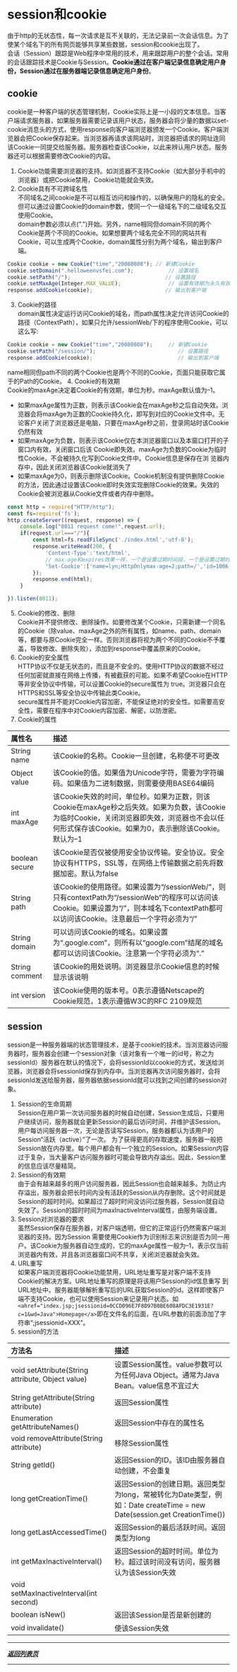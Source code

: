# __session和cookie__

由于http的无状态性，每一次请求是互不关联的，无法记录前一次会话信息。为了使某个域名下的所有网页能够共享某些数据，session和cookie出现了。  
会话（Session）跟踪是Web程序中常用的技术，用来跟踪用户的整个会话。常用的会话跟踪技术是Cookie与Session。**Cookie通过在客户端记录信息确定用户身份，Session通过在服务器端记录信息确定用户身份**。

## cookie

cookie是一种客户端的状态管理机制，Cookie实际上是一小段的文本信息。当客户端请求服务器，如果服务器需要记录该用户状态，服务器会将少量的数据以set-cookie消息头的方式，使用response向客户端浏览器颁发一个Cookie。客户端浏览器会把Cookie保存起来。当浏览器再请求该网站时，浏览器把请求的网址连同该Cookie一同提交给服务器。服务器检查该Cookie，以此来辨认用户状态。服务器还可以根据需要修改Cookie的内容。  
1. Cookie功能需要浏览器的支持。如浏览器不支持Cookie（如大部分手机中的浏览器）或把Cookie禁用，Cookie功能就会失效。
2. Cookie具有不可跨域名性  
不同域名之间cookie是不可以相互访问和操作的，以确保用户的隐私的安全。但可以通过设置Cookie的domain参数，使同一个一级域名下的二级域名交互使用Cookie。  
domain参数必须以点(".")开始。另外，name相同但domain不同的两个Cookie是两个不同的Cookie。如果想要两个域名完全不同的网站共有Cookie，可以生成两个Cookie，domain属性分别为两个域名，输出到客户端。
```javascript
Cookie cookie = new Cookie("time","20080808"); // 新建Cookie
cookie.setDomain(".helloweenvsfei.com");           // 设置域名
cookie.setPath("/");                              // 设置路径
cookie.setMaxAge(Integer.MAX_VALUE);               // 设置有效期为永久有效
response.addCookie(cookie);                       // 输出到客户端
```
3. Cookie的路径  
domain属性决定运行访问Cookie的域名，而path属性决定允许访问Cookie的路径（ContextPath），如果只允许/sessionWeb/下的程序使用Cookie，可以这么写:
```javascript
Cookie cookie = new Cookie("time","20080808");     // 新建Cookie
cookie.setPath("/session/");                          // 设置路径
response.addCookie(cookie);                           // 输出到客户端
```
name相同但path不同的两个Cookie也是两个不同的Cookie，页面只能获取它属于的Path的Cookie。
4.  Cookie的有效期  
Cookie的maxAge决定着Cookie的有效期，单位为秒。maxAge默认值为–1。 
- 如果maxAge属性为正数，则表示该Cookie会在maxAge秒之后自动失效。浏览器会将maxAge为正数的Cookie持久化，即写到对应的Cookie文件中。无论客户关闭了浏览器还是电脑，只要在maxAge秒之前，登录网站时该Cookie仍然有效
- 如果maxAge为负数，则表示该Cookie仅在本浏览器窗口以及本窗口打开的子窗口内有效，关闭窗口后该 Cookie即失效。maxAge为负数的Cookie为临时性Cookie，不会被持久化写到Cookie文件中。Cookie信息是保存在浏 览器内存中，因此关闭浏览器该Cookie就消失了
- 如果maxAge为0，则表示删除该Cookie。Cookie机制没有提供删除Cookie的方法，因此通过设置该Cookie即时失效实现删除Cookie的效果。失效的Cookie会被浏览器从Cookie文件或者内存中删除。
```javascript
const http = require("HTTP/http");
const fs=require('fs');
http.createServer((request, response) => {
    console.log("8011 request come!",request.url);
    if(request.url==="/"){
        const html=fs.readFileSync('./index.html','utf-8');
        response.writeHead(200, {
            'Content-Type':'text/html',
            // max-age和expires效果一样，一个是设置过期时间段，一个是设置过期时间点，如果cookie的某个值设置了HttpOnly那么这个值不能被javascript拿到
            'Set-Cookie':['name=lyn;HttpOnlymax-age=2;path=/','id=1006;max-age=20']
        });
        response.end(html);
    }

}).listen(8011);
```
5. Cookie的修改、删除  
Cookie并不提供修改、删除操作。如要修改某个Cookie，只需新建一个同名的Cookie（除value、maxAge之外的所有属性，如name、path、domain等，都要与原Cookie完全一样。否则浏览器将视为两个不同的Cookie不予覆盖，导致修改、删除失败），添加到response中覆盖原来的Cookie。
6. Cookie的安全属性  
HTTP协议不仅是无状态的，而且是不安全的。使用HTTP协议的数据不经过任何加密就直接在网络上传播，有被截获的可能。如果不希望Cookie在HTTP等非安全协议中传输，可以设置Cookie的secure属性为 true。浏览器只会在HTTPS和SSL等安全协议中传输此类Cookie。  
secure属性并不能对Cookie内容加密，不能保证绝对的安全性。如需要高安全性，需要在程序中对Cookie内容加密、解密，以防泄密。
7. Cookie的属性

|属性名|描述|
|:-|:-|
|String name|该Cookie的名称。Cookie一旦创建，名称便不可更改|
|Object value|该Cookie的值。如果值为Unicode字符，需要为字符编码。如果值为二进制数据，则需要使用BASE64编码|
|int maxAge|该Cookie失效的时间，单位秒。如果为正数，则该Cookie在maxAge秒之后失效。如果为负数，该Cookie为临时Cookie，关闭浏览器即失效，浏览器也不会以任何形式保存该Cookie。如果为0，表示删除该Cookie。默认为–1|
|boolean secure|该Cookie是否仅被使用安全协议传输。安全协议。安全协议有HTTPS，SSL等，在网络上传输数据之前先将数据加密。默认为false|
|String path|该Cookie的使用路径。如果设置为“/sessionWeb/”，则只有contextPath为“/sessionWeb”的程序可以访问该Cookie。如果设置为“/”，则本域名下contextPath都可以访问该Cookie。注意最后一个字符必须为“/”|
|String domain|可以访问该Cookie的域名。如果设置为“.google.com”，则所有以“google.com”结尾的域名都可以访问该Cookie。注意第一个字符必须为“.”|
|String comment|该Cookie的用处说明。浏览器显示Cookie信息的时候显示该说明|
|int version|该Cookie使用的版本号。0表示遵循Netscape的Cookie规范，1表示遵循W3C的RFC 2109规范|

## session

session是一种服务器端的状态管理技术，是基于cookie的技术。当浏览器访问服务器时，服务器会创建一个session对象（该对象有一个唯一的id号，称之为sessionId）服务器在默认的情况下，会将sessionId以cookie的方式，发送给浏览器，浏览器会将sessionId保存到内存中。当浏览器再次访问服务器时，会将sessionId发送给服务器，服务器依据sessionId就可以找到之间创建的session对象。
1.  Session的生命周期  
Session在用户第一次访问服务器的时候自动创建，Session生成后，只要用户继续访问，服务器就会更新Session的最后访问时间，并维护该Session。用户每访问服务器一次，无论是否读写Session，服务器都认为该用户的Session“活跃（active）”了一次。
为了获得更高的存取速度，服务器一般把Session放在内存里。每个用户都会有一个独立的Session。如果Session内容过于复杂，当大量客户访问服务器时可能会导致内存溢出。因此，Session里的信息应该尽量精简。
2. Session的有效期  
由于会有越来越多的用户访问服务器，因此Session也会越来越多。为防止内存溢出，服务器会把长时间内没有活跃的Session从内存删除。这个时间就是Session的超时时间。如果超过了超时时间没访问过服务器，Session就自动失效了。Session的超时时间为maxInactiveInterval属性，由服务端设置。
3. Session对浏览器的要求  
虽然Session保存在服务器，对客户端透明，但它的正常运行仍然需客户端浏览器的支持。因为Session 需要使用Cookie作为识别标志来识别是否为同一用户。该Cookie为服务器自动生成的，它的maxAge属性一般为–1，表示仅当前浏览器内有效，并且各浏览器窗口间不共享，关闭浏览器就会失效。  
4. URL重写  
如果客户端浏览器将Cookie功能禁用，URL地址重写是对客户端不支持Cookie的解决方案。URL地址重写的原理是将该用户Session的id信息重写 到URL地址中。服务器能够解析重写后的URL获取Session的id。这样即使客户端不支持Cookie，也可以使用Session来记录用户状态。如` <ahref="index.jsp;jsessionid=0CCD096E7F8D97B0BE608AFDC3E1931E?c=1&wd=Java">Homepage</a>`即在文件名的后面，在URL参数的前面添加了字符串“;jsessionid=XXX”。  
5. session的方法

|方法名|描述|
|:-|:-|
|void setAttribute(String attribute, Object value)|设置Session属性。value参数可以为任何Java Object。通常为Java Bean。value信息不宜过大|
|String getAttribute(String attribute)|返回Session属性|
|Enumeration getAttributeNames()|返回Session中存在的属性名|
|void removeAttribute(String attribute)|移除Session属性|
|String getId()|返回Session的ID。该ID由服务器自动创建，不会重复|
|long getCreationTime()|返回Session的创建日期。返回类型为long，常被转化为Date类型，例如：Date createTime = new Date(session.get CreationTime())|
|long getLastAccessedTime()|返回Session的最后活跃时间。返回类型为long|
|int getMaxInactiveInterval()|返回Session的超时时间。单位为秒。超过该时间没有访问，服务器认为该Session失效|
|void setMaxInactiveInterval(int second)||设置Session的超时时间。单位为秒|
|boolean isNew()|返回该Session是否是新创建的|
|void invalidate()|使该Session失效|



_________
***[返回列表页](https://github.com/Marilynlee/blog)***
_________

